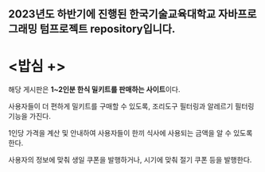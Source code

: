 2023년도 하반기에 진행된 한국기술교육대학교 자바프로그래밍 텀프로젝트 repository입니다.
---
# <밥심 +>

해당 게시판은 **1~2인분 한식 밀키트를 판매하는 사이트**이다.


사용자들이 더 편하게 밀키트를 구매할 수 있도록, 조리도구 필터링과 알레르기 필터링 기능을 가진다.

1인당 가격을 계산 및 안내하여 사용자들이 한끼 식사에 사용되는 금액을 알 수 있도록 한다.

사용자의 정보에 맞춰 생일 쿠폰을 발행하거나, 시기에 맞춰 절기 쿠폰 등을 발행한다.
